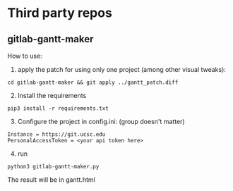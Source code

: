 # Third party repos

## gitlab-gantt-maker
How to use:
1. apply the patch for using only one project (among other visual tweaks):
  ```
  cd gitlab-gantt-maker && git apply ../gantt_patch.diff
  ```
2. Install the requirements
  ```
  pip3 install -r requirements.txt
  ```
3. Configure the project in config.ini: (group doesn't matter)
  ```
  Instance = https://git.ucsc.edu
  PersonalAccessToken = <your api token here>
  ```
4. run
  ```
  python3 gitlab-gantt-maker.py
  ```
The result will be in gantt.html
